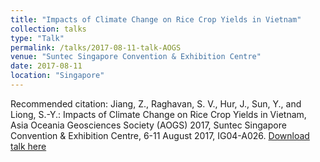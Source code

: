 ```yaml
---
title: "Impacts of Climate Change on Rice Crop Yields in Vietnam"
collection: talks
type: "Talk"
permalink: /talks/2017-08-11-talk-AOGS
venue: "Suntec Singapore Convention & Exhibition Centre"
date: 2017-08-11
location: "Singapore"
---
```


Recommended citation: Jiang, Z., Raghavan, S. V., Hur, J., Sun, Y., and Liong, S.-Y.: Impacts of Climate Change on Rice Crop Yields in Vietnam, Asia Oceania Geosciences Society (AOGS) 2017, Suntec Singapore Convention & Exhibition Centre, 6-11 August 2017, IG04-A026. [Download talk here](http://zejiang-unsw.github.io/files/Jiang-AOGS-2017.pdf)

